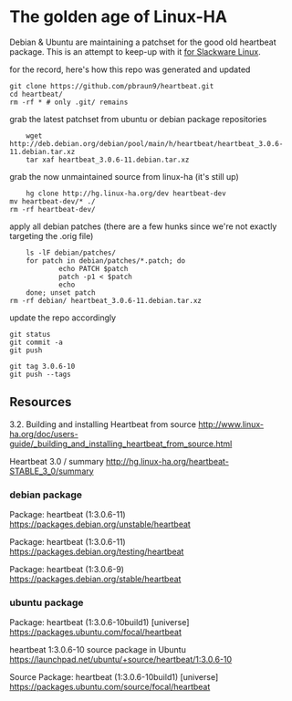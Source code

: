 # The golden age of Linux-HA

Debian & Ubuntu are maintaining a patchset for the good old heartbeat package.  This is an attempt to keep-up with it [for Slackware Linux](https://pub.nethence.com/daemons/linuxha-oldschool).

for the record, here's how this repo was generated and updated

	git clone https://github.com/pbraun9/heartbeat.git
	cd heartbeat/
	rm -rf * # only .git/ remains

grab the latest patchset from ubuntu or debian package repositories

        wget http://deb.debian.org/debian/pool/main/h/heartbeat/heartbeat_3.0.6-11.debian.tar.xz
        tar xaf heartbeat_3.0.6-11.debian.tar.xz

grab the now unmaintained source from linux-ha (it's still up)

        hg clone http://hg.linux-ha.org/dev heartbeat-dev
	mv heartbeat-dev/* ./
	rm -rf heartbeat-dev/

apply all debian patches (there are a few hunks since we're not exactly targeting the .orig file)

        ls -lF debian/patches/
        for patch in debian/patches/*.patch; do
                echo PATCH $patch
                patch -p1 < $patch
                echo
        done; unset patch
	rm -rf debian/ heartbeat_3.0.6-11.debian.tar.xz

update the repo accordingly

	git status
	git commit -a
	git push

	git tag 3.0.6-10
	git push --tags

## Resources

3.2. Building and installing Heartbeat from source
http://www.linux-ha.org/doc/users-guide/_building_and_installing_heartbeat_from_source.html

Heartbeat 3.0 / summary
http://hg.linux-ha.org/heartbeat-STABLE_3_0/summary

### debian package

Package: heartbeat (1:3.0.6-11)
https://packages.debian.org/unstable/heartbeat

Package: heartbeat (1:3.0.6-11)
https://packages.debian.org/testing/heartbeat

Package: heartbeat (1:3.0.6-9)
https://packages.debian.org/stable/heartbeat

### ubuntu package

Package: heartbeat (1:3.0.6-10build1) [universe]
https://packages.ubuntu.com/focal/heartbeat

heartbeat 1:3.0.6-10 source package in Ubuntu
https://launchpad.net/ubuntu/+source/heartbeat/1:3.0.6-10

Source Package: heartbeat (1:3.0.6-10build1) [universe]
https://packages.ubuntu.com/source/focal/heartbeat

